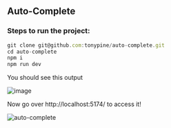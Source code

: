## Auto-Complete

### Steps to run the project:

```js
git clone git@github.com:tonypine/auto-complete.git
cd auto-complete
npm i
npm run dev
```

You should see this output

![image](https://user-images.githubusercontent.com/3176885/198313246-a94a898d-e520-4014-9762-b0834d41ade3.png)

Now go over http://localhost:5174/ to access it!

![auto-complete](https://user-images.githubusercontent.com/3176885/198324416-20be9b72-a2e8-4871-926e-208ad0056a89.gif)
